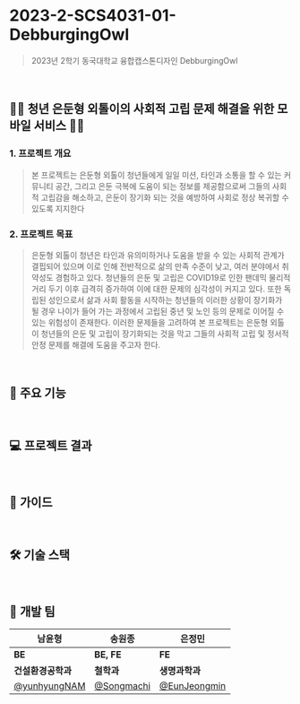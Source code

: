 # 2023-2-SCS4031-01-DebburgingOwl
> 2023년 2학기 동국대학교 융합캡스톤디자인 DebburgingOwl
<br />

##  👩🏻 청년 은둔형 외톨이의 사회적 고립 문제 해결을 위한 모바일 서비스 👨🏻
### 1. 프로젝트 개요
> 본 프로젝트는 은둔형 외톨이 청년들에게 일일 미션, 타인과 소통을 할 수 있는 커뮤니티 공간, 그리고 은둔 극복에 도움이 되는 정보를 제공함으로써 그들의 사회적 고립감을 해소하고, 은둔이 장기화 되는 것을 예방하여 사회로 정상 복귀할 수 있도록 지지한다
### 2. 프로젝트 목표
> 은둔형 외톨이 청년은 타인과 유의미하거나 도움을 받을 수 있는 사회적 관계가 결핍되어 있으며 이로 인해 전반적으로 삶의 만족 수준이 낮고, 여러 분야에서 취약성도 경험하고 있다. 청년들의 은둔 및 고립은 COVID19로 인한 팬데믹 물리적 거리 두기 이후 급격히 증가하여 이에 대한 문제의 심각성이 커지고 있다. 또한 독립된 성인으로서 삶과 사회 활동을 시작하는 청년들의 이러한 상황이 장기화가 될 경우 나이가 들어 가는 과정에서 고립된 중년 및 노인 등의 문제로 이어질 수 있는 위험성이 존재한다. 이러한 문제들을 고려하여 본 프로젝트는 은둔형 외톨이 청년들의 은둔 및 고립이 장기화되는 것을 막고 그들의 사회적 고립 및 정서적 안정 문제를 해결에 도움을 주고자 한다.
<br />

## 📱 주요 기능

<br />

## 💻 프로젝트 결과

<br />

## 🔑 가이드

<br />

## 🛠️ 기술 스택

<br />

## 👥 개발 팀
|**남윤형**|**송원종**|**은정민**|
|---|---|---|
|**BE**|**BE, FE**|**FE**|
|**건설환경공학과**|**철학과**|**생명과학과**|
|[@yunhyungNAM](https://github.com/yunhyungNAM)|[@Songmachi](https://github.com/Songmachi)|[@EunJeongmin](https://github.com/EunJeongmin)|

